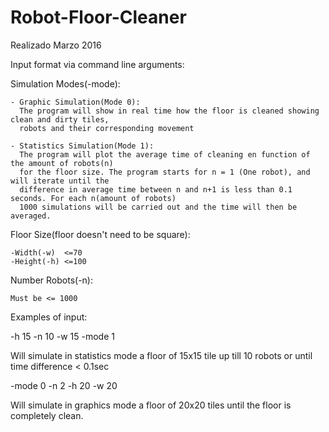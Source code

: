 # Robot-Floor-Cleaner
Realizado Marzo 2016

Input format via command line arguments:

  Simulation Modes(-mode):
  
    - Graphic Simulation(Mode 0):
      The program will show in real time how the floor is cleaned showing clean and dirty tiles, 
      robots and their corresponding movement
      
    - Statistics Simulation(Mode 1): 
      The program will plot the average time of cleaning en function of the amount of robots(n) 
      for the floor size. The program starts for n = 1 (One robot), and will iterate until the 
      difference in average time between n and n+1 is less than 0.1 seconds. For each n(amount of robots) 
      1000 simulations will be carried out and the time will then be averaged.
      
  Floor Size(floor doesn't need to be square):
  
    -Width(-w)  <=70
    -Height(-h) <=100
    
  Number Robots(-n):
  
    Must be <= 1000
  
  Examples of input:
  
  -h 15 -n 10 -w 15 -mode 1 
  
  Will simulate in statistics mode a floor of 15x15 tile up till 10 robots or until 
  time difference < 0.1sec


  -mode 0 -n 2 -h 20 -w 20
  
  Will simulate in graphics mode a floor of 20x20 tiles until the floor is completely clean.
  
